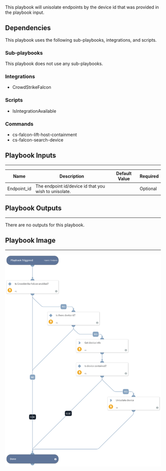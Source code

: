 This playbook will unisolate endpoints by the device id that was provided in the playbook input.

## Dependencies
This playbook uses the following sub-playbooks, integrations, and scripts.

### Sub-playbooks
This playbook does not use any sub-playbooks.

### Integrations
* CrowdStrikeFalcon

### Scripts
* IsIntegrationAvailable

### Commands
* cs-falcon-lift-host-containment
* cs-falcon-search-device

## Playbook Inputs
---

| **Name** | **Description** | **Default Value** | **Required** |
| --- | --- | --- | --- |
| Endpoint_id | The endpoint id/device id that you wish to unisolate.  |  | Optional |

## Playbook Outputs
---
There are no outputs for this playbook.

## Playbook Image
---
![Crowdstrike Falcon - Unisolate Endpoint](https://raw.githubusercontent.com/demisto/content/25dd921cf8467a148058cf3ea5f5da7ebb4a4606/Packs/CrowdStrikeFalcon/doc_files/Crowdstrike_Falcon_-_Unisolate_Endpoint.png)
